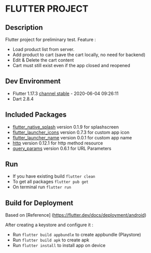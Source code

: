 # FLUTTER PROJECT

## Description

Flutter project for preliminary test.
Feature : 
- Load product list from server.
- Add product to cart (save the cart locally, no need for backend)
- Edit & Delete the cart content
- Cart must still exist even if the app closed and reopened

## Dev Environment

* Flutter 1.17.3 [channel stable](https://github.com/flutter/flutter.git) - 2020-06-04 09:26:11
* Dart 2.8.4

## Included Packages

- [flutter_native_splash](https://pub.dev/packages/flutter_native_splash) version 0.1.9 for splashscreen
- [flutter_launcher_icons](https://pub.dev/packages/flutter_launcher_icons) version 0.7.3 for custom app icon
- [flutter_launcher_name](https://pub.dev/packages/flutter_launcher_name) version 0.0.1 for custom app name
- [http](https://pub.dev/packages/http) version 0.12.1 for http method resource
- [query_params](https://pub.dev/packages/query_params) version 0.6.1 for URL Parameters

## Run

* If you have existing build `flutter clean`
* To get all packages `flutter pub get`
* On terminal run `flutter run`

## Build for Deployment

Based on [Reference] (https://flutter.dev/docs/deployment/android)

After creating a keystore and configure it :

* Run `flutter build appbundle` to create appbundle (Playstore)
* Run `flutter build apk` to create apk
* Run `flutter install` to install app on device
